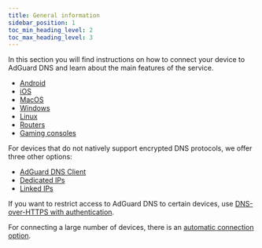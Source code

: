 ```yaml
---
title: General information
sidebar_position: 1
toc_min_heading_level: 2
toc_max_heading_level: 3
---
```


In this section you will find instructions on how to connect your device to AdGuard DNS and learn about the main features of the service.

- [Android](/private-dns/connect-devices/mobile-and-desktop/android.md)
- [iOS](/private-dns/connect-devices/mobile-and-desktop/ios.md)
- [MacOS](/private-dns/connect-devices/mobile-and-desktop/macos.md)
- [Windows](/private-dns/connect-devices/mobile-and-desktop/windows.md)
- [Linux](/private-dns/connect-devices/mobile-and-desktop/linux.md)
- [Routers](/private-dns/connect-devices/routers/routers.md)
- [Gaming consoles](/private-dns/connect-devices/gaming-consoles/gaming-consoles.md)

For devices that do not natively support encrypted DNS protocols, we offer three other options:

- [AdGuard DNS Client](/private-dns/connect-devices/other-options/client.md)
- [Dedicated IPs](/private-dns/connect-devices/other-options/dedicated-ip.md)
- [Linked IPs](/private-dns/connect-devices/other-options/linked-ip.md)

If you want to restrict access to AdGuard DNS to certain devices, use [DNS-over-HTTPS with authentication](/private-dns/connect-devices/other-options/doh-authentication.md).

For connecting a large number of devices, there is an [automatic connection option](/private-dns/connect-devices/other-options/automatic-connection.md).
